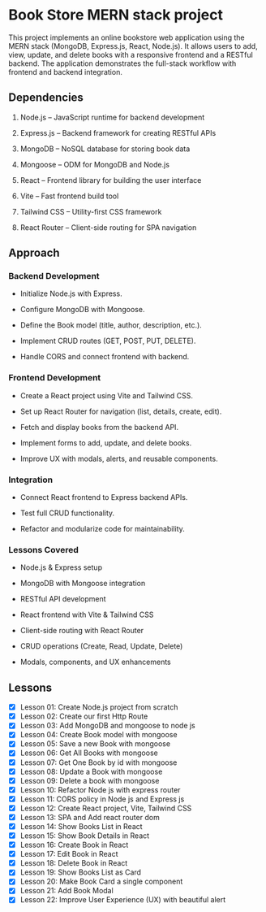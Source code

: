 # Book Store MERN stack project

This project implements an online bookstore web application using the MERN stack (MongoDB, Express.js, React, Node.js).
It allows users to add, view, update, and delete books with a responsive frontend and a RESTful backend.
The application demonstrates the full-stack workflow with frontend and backend integration.

## Dependencies

1. Node.js
 – JavaScript runtime for backend development

2. Express.js
 – Backend framework for creating RESTful APIs

3. MongoDB
 – NoSQL database for storing book data

4. Mongoose
 – ODM for MongoDB and Node.js

5. React
 – Frontend library for building the user interface

6. Vite
 – Fast frontend build tool

7. Tailwind CSS
 – Utility-first CSS framework

8. React Router
 – Client-side routing for SPA navigation

## Approach

### Backend Development

- Initialize Node.js with Express.

- Configure MongoDB with Mongoose.

- Define the Book model (title, author, description, etc.).

- Implement CRUD routes (GET, POST, PUT, DELETE).

- Handle CORS and connect frontend with backend.

### Frontend Development

- Create a React project using Vite and Tailwind CSS.

- Set up React Router for navigation (list, details, create, edit).

- Fetch and display books from the backend API.

- Implement forms to add, update, and delete books.

- Improve UX with modals, alerts, and reusable components.

### Integration

- Connect React frontend to Express backend APIs.

- Test full CRUD functionality.

- Refactor and modularize code for maintainability.

### Lessons Covered

- Node.js & Express setup

- MongoDB with Mongoose integration

- RESTful API development

- React frontend with Vite & Tailwind CSS

- Client-side routing with React Router

- CRUD operations (Create, Read, Update, Delete)

- Modals, components, and UX enhancements
## Lessons

- [x] Lesson 01: Create Node.js project from scratch
- [x] Lesson 02: Create our first Http Route
- [x] Lesson 03: Add MongoDB and mongoose to node js
- [x] Lesson 04: Create Book model with mongoose
- [x] Lesson 05: Save a new Book with mongoose
- [x] Lesson 06: Get All Books with mongoose
- [x] Lesson 07: Get One Book by id with mongoose
- [x] Lesson 08: Update a Book with mongoose
- [x] Lesson 09: Delete a book with mongoose
- [x] Lesson 10: Refactor Node js with express router
- [x] Lesson 11: CORS policy in Node js and Express js
- [x] Lesson 12: Create React project, Vite, Tailwind CSS
- [x] Lesson 13: SPA and Add react router dom
- [x] Lesson 14: Show Books List in React
- [x] Lesson 15: Show Book Details in React
- [x] Lesson 16: Create Book in React
- [x] Lesson 17: Edit Book in React
- [x] Lesson 18: Delete Book in React
- [x] Lesson 19: Show Books List as Card
- [x] Lesson 20: Make Book Card a single component
- [x] Lesson 21: Add Book Modal
- [x] Lesson 22: Improve User Experience (UX) with beautiful alert